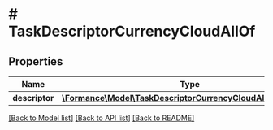 # # TaskDescriptorCurrencyCloudAllOf

## Properties

Name | Type | Description | Notes
------------ | ------------- | ------------- | -------------
**descriptor** | [**\Formance\Model\TaskDescriptorCurrencyCloudAllOfDescriptor**](TaskDescriptorCurrencyCloudAllOfDescriptor.md) |  | [optional]

[[Back to Model list]](../../README.md#models) [[Back to API list]](../../README.md#endpoints) [[Back to README]](../../README.md)
